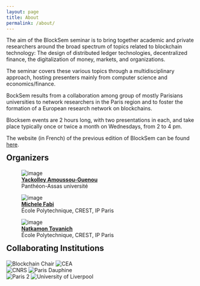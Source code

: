 ```yaml
---
layout: page
title: About
permalink: /about/
---
```



The aim of the BlockSem seminar is to bring together academic and private researchers around the broad spectrum of topics related to blockchain technology: The design of distributed ledger technologies, decentralized finance, the digitalization of money, markets, and organizations.


The seminar covers these various topics through a multidisciplinary approach, hosting presenters mainly from computer science and economics/finance.

BockSem results from a collaboration among group of mostly Parisians universities to network researchers in the Paris region and to foster the formation of a European research network on blockchains. 

Blocksem events are 2 hours long, with two presentations in each, and take place typically once or twice a month on Wednesdays, from 2 to 4 pm.  

The website (in French) of the previous edition of BlockSem can be found <a href="https://www.lix.polytechnique.fr/blocksem/">here</a>.  


 
 <h2 style="margin: auto auto 20px auto;"> Organizers </h2>
 
 <div class="image-container">
  <div class="image-box">
    <figure>
      <img src="{{ '/assets/images/yackolley.jpg' | relative_url }}" alt="image" class="circular-image">
      <figcaption>
        <strong><a href="https://www.u-paris2.fr/fr/universite/enseignants-chercheurs/m-yackolley-amoussou-guenou">Yackolley Amoussou-Guenou</a></strong>
        <br>
        Panthéon-Assas université
      </figcaption>
    </figure>
  </div>
  <div class="image-box">
    <figure>
      <img src="{{ '/assets/images/michele.jpg' | relative_url }}" alt="image" class="circular-image">
      <figcaption>
        <strong><a href="https://michelefabi.com/">Michele Fabi</a></strong>
        <br>
        École Polytechnique, CREST, IP Paris
      </figcaption>
    </figure>
  </div>
  <div class="image-box">
    <figure>
      <img src="{{ '/assets/images/natkamon.jpg' | relative_url }}" alt="image" class="circular-image">
      <figcaption>
        <strong><a href="https://www.linkedin.com/in/natkamon-tovanich-00a1a5aa/">Natkamon Tovanich</a></strong>
        <br>
        École Polytechnique, CREST, IP Paris
      </figcaption>
    </figure>
  </div>
</div>



<h2 style="margin: auto auto 20px auto;"> Collaborating Institutions </h2>



<div class="sponsor-container">

<div class="sponsor-container-block">
  <img src="{{ '/assets/images/Blockchain_chair.png' | relative_url }}" alt="Blockchain Chair">
  <img src="{{ '/assets/images/CEA.png' | relative_url }}" alt="CEA">
</div>  
<div class="sponsor-container-block">
  <img src="{{ '/assets/images/CNRS.png' | relative_url }}" alt="CNRS">  
  <img src="{{ '/assets/images/Dauphine.png' | relative_url }}" alt="Paris Dauphine">
</div>  
<div class="sponsor-container-block">
  <img src="{{ '/assets/images/paris-2.png' | relative_url }}" alt="Paris 2">
  <img src="{{ '/assets/images/liverpool.png' | relative_url }}" alt="University of Liverpool">
  </div>  
</div>
